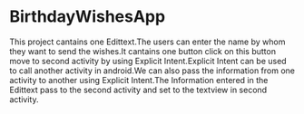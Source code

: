 # BirthdayWishesApp
This project cantains one Edittext.The users can enter the name by whom they want to send the wishes.It cantains one button click on this 
button move to second activity by using Explicit Intent.Explicit Intent can be used to call another activity in android.We can also pass the information from one activity to another using Explicit Intent.The Information entered in the Edittext pass to the second activity and
set to the textview in second activity.
